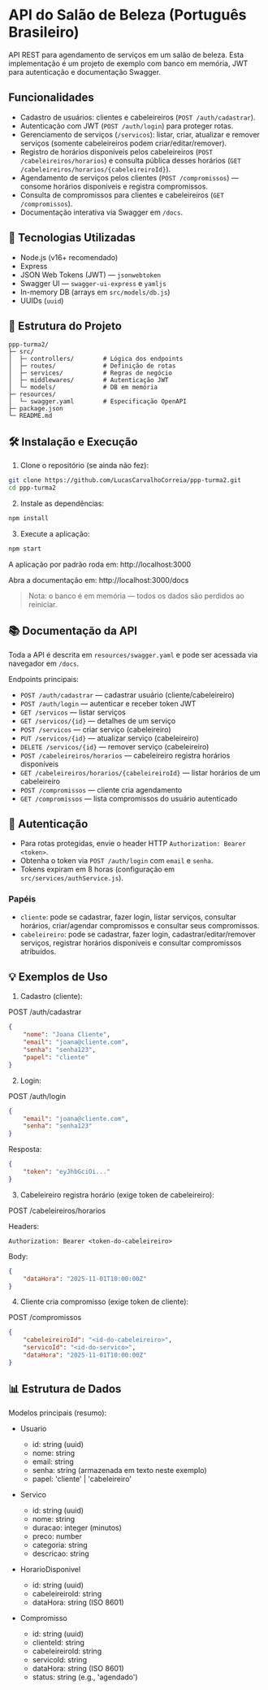 # API do Salão de Beleza (Português Brasileiro)

API REST para agendamento de serviços em um salão de beleza. Esta implementação é um projeto de exemplo com banco em memória, JWT para autenticação e documentação Swagger.

## Funcionalidades

- Cadastro de usuários: clientes e cabeleireiros (`POST /auth/cadastrar`).
- Autenticação com JWT (`POST /auth/login`) para proteger rotas.
- Gerenciamento de serviços (`/servicos`): listar, criar, atualizar e remover serviços (somente cabeleireiros podem criar/editar/remover).
- Registro de horários disponíveis pelos cabeleireiros (`POST /cabeleireiros/horarios`) e consulta pública desses horários (`GET /cabeleireiros/horarios/{cabeleireiroId}`).
- Agendamento de serviços pelos clientes (`POST /compromissos`) — consome horários disponíveis e registra compromissos.
- Consulta de compromissos para clientes e cabeleireiros (`GET /compromissos`).
- Documentação interativa via Swagger em `/docs`.

## 🚀 Tecnologias Utilizadas

- Node.js (v16+ recomendado)
- Express
- JSON Web Tokens (JWT) — `jsonwebtoken`
- Swagger UI — `swagger-ui-express` e `yamljs`
- In-memory DB (arrays em `src/models/db.js`)
- UUIDs (`uuid`)

## 📁 Estrutura do Projeto

```
ppp-turma2/
├─ src/
│  ├─ controllers/        # Lógica dos endpoints
│  ├─ routes/             # Definição de rotas
│  ├─ services/           # Regras de negócio
│  ├─ middlewares/        # Autenticação JWT
│  └─ models/             # DB em memória
├─ resources/
│  └─ swagger.yaml        # Especificação OpenAPI
├─ package.json
└─ README.md
```

## 🛠️ Instalação e Execução

1. Clone o repositório (se ainda não fez):

```bash
git clone https://github.com/LucasCarvalhoCorreia/ppp-turma2.git
cd ppp-turma2
```

2. Instale as dependências:

```bash
npm install
```

3. Execute a aplicação:

```bash
npm start
```

A aplicação por padrão roda em: http://localhost:3000

Abra a documentação em: http://localhost:3000/docs

> Nota: o banco é em memória — todos os dados são perdidos ao reiniciar.

## 📚 Documentação da API

Toda a API é descrita em `resources/swagger.yaml` e pode ser acessada via navegador em `/docs`.

Endpoints principais:
- `POST /auth/cadastrar` — cadastrar usuário (cliente/cabeleireiro)
- `POST /auth/login` — autenticar e receber token JWT
- `GET /servicos` — listar serviços
- `GET /servicos/{id}` — detalhes de um serviço
- `POST /servicos` — criar serviço (cabeleireiro)
- `PUT /servicos/{id}` — atualizar serviço (cabeleireiro)
- `DELETE /servicos/{id}` — remover serviço (cabeleireiro)
- `POST /cabeleireiros/horarios` — cabeleireiro registra horários disponíveis
- `GET /cabeleireiros/horarios/{cabeleireiroId}` — listar horários de um cabeleireiro
- `POST /compromissos` — cliente cria agendamento
- `GET /compromissos` — lista compromissos do usuário autenticado

## 🔐 Autenticação

- Para rotas protegidas, envie o header HTTP `Authorization: Bearer <token>`.
- Obtenha o token via `POST /auth/login` com `email` e `senha`.
- Tokens expiram em 8 horas (configuração em `src/services/authService.js`).

### Papéis
- `cliente`: pode se cadastrar, fazer login, listar serviços, consultar horários, criar/agendar compromissos e consultar seus compromissos.
- `cabeleireiro`: pode se cadastrar, fazer login, cadastrar/editar/remover serviços, registrar horários disponíveis e consultar compromissos atribuídos.

## 💡 Exemplos de Uso

1) Cadastro (cliente):

POST /auth/cadastrar

```json
{
	"nome": "Joana Cliente",
	"email": "joana@cliente.com",
	"senha": "senha123",
	"papel": "cliente"
}
```

2) Login:

POST /auth/login

```json
{
	"email": "joana@cliente.com",
	"senha": "senha123"
}
```

Resposta:

```json
{
	"token": "eyJhbGciOi..."
}
```

3) Cabeleireiro registra horário (exige token de cabeleireiro):

POST /cabeleireiros/horarios

Headers:
```
Authorization: Bearer <token-do-cabeleireiro>
```

Body:

```json
{
	"dataHora": "2025-11-01T10:00:00Z"
}
```

4) Cliente cria compromisso (exige token de cliente):

POST /compromissos

```json
{
	"cabeleireiroId": "<id-do-cabeleireiro>",
	"servicoId": "<id-do-servico>",
	"dataHora": "2025-11-01T10:00:00Z"
}
```

## 📊 Estrutura de Dados

Modelos principais (resumo):

- Usuario
	- id: string (uuid)
	- nome: string
	- email: string
	- senha: string (armazenada em texto neste exemplo)
	- papel: 'cliente' | 'cabeleireiro'

- Servico
	- id: string (uuid)
	- nome: string
	- duracao: integer (minutos)
	- preco: number
	- categoria: string
	- descricao: string

- HorarioDisponivel
	- id: string (uuid)
	- cabeleireiroId: string
	- dataHora: string (ISO 8601)

- Compromisso
	- id: string (uuid)
	- clienteId: string
	- cabeleireiroId: string
	- servicoId: string
	- dataHora: string (ISO 8601)
	- status: string (e.g., 'agendado')
